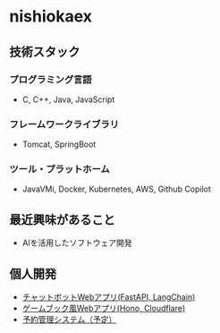 # nishiokaex

## 技術スタック

### プログラミング言語

- C, C++, Java, JavaScript

### フレームワークライブラリ

- Tomcat, SpringBoot

### ツール・プラットホーム

- JavaVMi, Docker, Kubernetes, AWS, Github Copilot

## 最近興味があること

- AIを活用したソフトウェア開発

## 個人開発

- [チャットボットWebアプリ(FastAPI, LangChain)](https://github.com/nishiokaex/expo-chatbot)
- [ゲームブック風Webアプリ(Hono, Cloudflare)](https://starwind-tale.pages.dev/)
- [予約管理システム（予定）](https://my-booking-system.pages.dev/)
